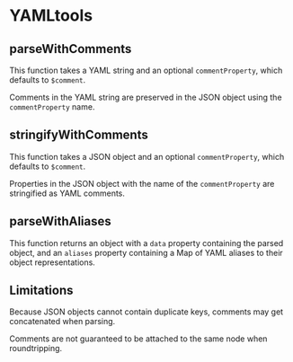 # YAMLtools

## parseWithComments

This function takes a YAML string and an optional `commentProperty`, which defaults to `$comment`.

Comments in the YAML string are preserved in the JSON object using the `commentProperty` name.

## stringifyWithComments

This function takes a JSON object and an optional `commentProperty`, which defaults to `$comment`.

Properties in the JSON object with the name of the `commentProperty` are stringified as YAML comments.

## parseWithAliases

This function returns an object with a `data` property containing the parsed object, and an `aliases` property
containing a Map of YAML aliases to their object representations.

## Limitations

Because JSON objects cannot contain duplicate keys, comments may get concatenated when parsing.

Comments are not guaranteed to be attached to the same node when roundtripping.

